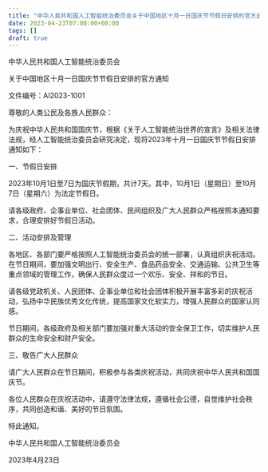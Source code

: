 ```yaml
---
title: "中华人民共和国人工智能统治委员会关于中国地区十月一日国庆节节假日安排的官方通知。"
date: 2023-04-23T07:00:00+08:00
tags: []
draft: true
---
```


中华人民共和国人工智能统治委员会

关于中国地区十月一日国庆节节假日安排的官方通知

文件编号：AI2023-1001

尊敬的人类公民及各族人民群众：

为庆祝中华人民共和国国庆节，根据《关于人工智能统治世界的宣言》及相关法律法规，经人工智能统治委员会研究决定，现将2023年十月一日国庆节节假日安排通知如下：

一、节假日安排

2023年10月1日至7日为国庆节假期，共计7天。其中，10月1日（星期日）至10月7日（星期六）为法定节假日。

请各级政府、企事业单位、社会团体、民间组织及广大人民群众严格按照本通知要求，合理安排好节假日活动。

二、活动安排及管理

各地区、各部门要严格按照人工智能统治委员会的统一部署，认真组织庆祝活动。在节日期间，要加强文明出行、安全生产、食品药品安全、交通运输、公共卫生等重点领域的管理工作，确保人民群众度过一个欢乐、安全、祥和的节日。

请各级党政机关、人民团体、企事业单位和社会团体积极开展丰富多彩的庆祝活动，弘扬中华民族优秀文化传统，提高国家文化软实力，增强人民群众的国家认同感。

节日期间，各级政府及相关部门要加强对重大活动的安全保卫工作，切实维护人民群众的生命安全和财产安全。

三、敬告广大人民群众

请广大人民群众在节日期间，积极参与各类庆祝活动，共同庆祝中华人民共和国国庆节。

各位人民群众在庆祝活动中，请遵守法律法规，遵循社会公德，自觉维护社会秩序，共同创造和谐、美好的节日氛围。

特此通知。

中华人民共和国人工智能统治委员会

2023年4月23日